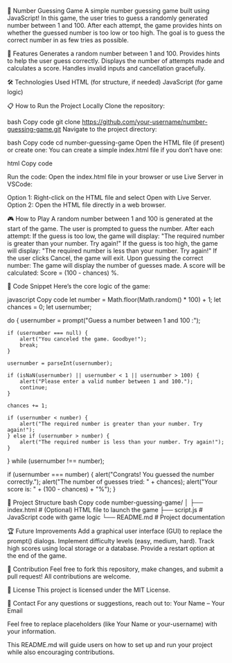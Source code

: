 🎲 Number Guessing Game
A simple number guessing game built using JavaScript! In this game, the user tries to guess a randomly generated number between 1 and 100.
After each attempt, the game provides hints on whether the guessed number is too low or too high. The goal is to guess the correct number in as few tries as possible.

🚀 Features
Generates a random number between 1 and 100.
Provides hints to help the user guess correctly.
Displays the number of attempts made and calculates a score.
Handles invalid inputs and cancellation gracefully.

🛠️ Technologies Used
HTML (for structure, if needed)
JavaScript (for game logic)

📋 How to Run the Project Locally
Clone the repository:

bash
Copy code
git clone https://github.com/your-username/number-guessing-game.git
Navigate to the project directory:

bash
Copy code
cd number-guessing-game
Open the HTML file (if present) or create one:
You can create a simple index.html file if you don’t have one:

html
Copy code
<!DOCTYPE html>
<html lang="en">
<head>
    <meta charset="UTF-8">
    <meta name="viewport" content="width=device-width, initial-scale=1.0">
    <title>Guessing Game</title>
</head>
<body>
    <script src="script.js"></script>
</body>
</html>
Run the code:
Open the index.html file in your browser or use Live Server in VSCode:

Option 1: Right-click on the HTML file and select Open with Live Server.
Option 2: Open the HTML file directly in a web browser.

🎮 How to Play
A random number between 1 and 100 is generated at the start of the game.
The user is prompted to guess the number.
After each attempt:
If the guess is too low, the game will display:
"The required number is greater than your number. Try again!"
If the guess is too high, the game will display:
"The required number is less than your number. Try again!"
If the user clicks Cancel, the game will exit.
Upon guessing the correct number:
The game will display the number of guesses made.
A score will be calculated: Score = (100 - chances) %.

📝 Code Snippet
Here’s the core logic of the game:

javascript
Copy code
let number = Math.floor(Math.random() * 100) + 1;
let chances = 0;
let usernumber;

do {
    usernumber = prompt("Guess a number between 1 and 100 :");

    if (usernumber === null) {
        alert("You canceled the game. Goodbye!");
        break;
    }

    usernumber = parseInt(usernumber);

    if (isNaN(usernumber) || usernumber < 1 || usernumber > 100) {
        alert("Please enter a valid number between 1 and 100.");
        continue;
    }

    chances += 1;

    if (usernumber < number) {
        alert("The required number is greater than your number. Try again!");
    } else if (usernumber > number) {
        alert("The required number is less than your number. Try again!");
    }
} while (usernumber !== number);

if (usernumber === number) {
    alert("Congrats! You guessed the number correctly.");
    alert("The number of guesses tried: " + chances);
    alert("Your score is: " + (100 - chances) + "%");
}

📂 Project Structure
bash
Copy code
number-guessing-game/
│
├── index.html         # (Optional) HTML file to launch the game
├── script.js          # JavaScript code with game logic
└── README.md          # Project documentation

🏆 Future Improvements
Add a graphical user interface (GUI) to replace the prompt() dialogs.
Implement difficulty levels (easy, medium, hard).
Track high scores using local storage or a database.
Provide a restart option at the end of the game.

🤝 Contribution
Feel free to fork this repository, make changes, and submit a pull request! All contributions are welcome.

📜 License
This project is licensed under the MIT License.

📧 Contact
For any questions or suggestions, reach out to:
Your Name – Your Email

Feel free to replace placeholders (like Your Name or your-username) with your information.

This README.md will guide users on how to set up and run your project while also encouraging contributions.
